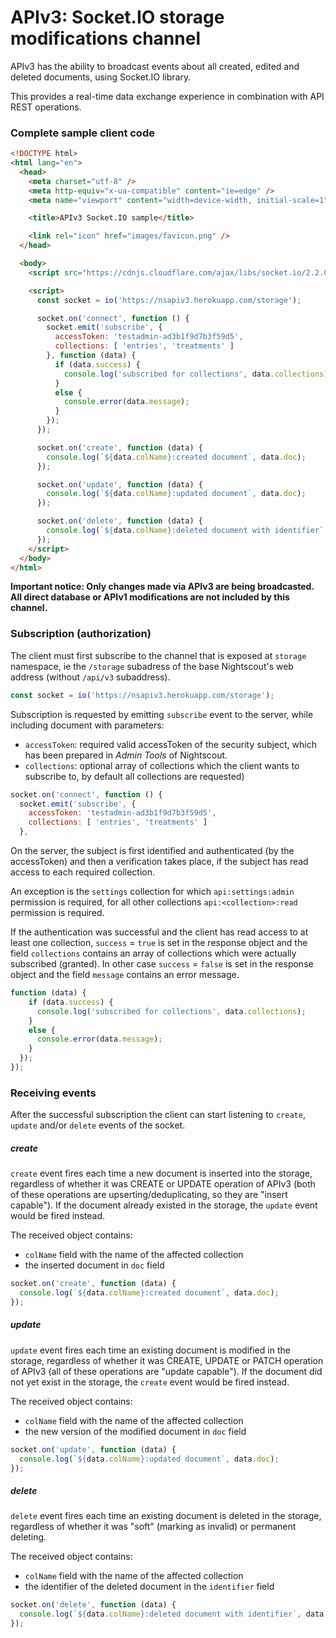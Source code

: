 # APIv3: Socket.IO storage modifications channel

APIv3 has the ability to broadcast events about all created, edited and deleted documents, using Socket.IO library.

This provides a real-time data exchange experience in combination with API REST operations.

### Complete sample client code
```html
<!DOCTYPE html>
<html lang="en">
  <head>
    <meta charset="utf-8" />
    <meta http-equiv="x-ua-compatible" content="ie=edge" />
    <meta name="viewport" content="width=device-width, initial-scale=1" />

    <title>APIv3 Socket.IO sample</title>

    <link rel="icon" href="images/favicon.png" />
  </head>

  <body>
    <script src="https://cdnjs.cloudflare.com/ajax/libs/socket.io/2.2.0/socket.io.js"></script>

	<script>
      const socket = io('https://nsapiv3.herokuapp.com/storage');

      socket.on('connect', function () {
        socket.emit('subscribe', { 
          accessToken: 'testadmin-ad3b1f9d7b3f59d5',
          collections: [ 'entries', 'treatments' ]
        }, function (data) {
          if (data.success) {
            console.log('subscribed for collections', data.collections);
          }
          else {
            console.error(data.message);
          }
        });
      });

      socket.on('create', function (data) {
        console.log(`${data.colName}:created document`, data.doc);
      });

      socket.on('update', function (data) {
        console.log(`${data.colName}:updated document`, data.doc);
      });

      socket.on('delete', function (data) {
        console.log(`${data.colName}:deleted document with identifier`, data.identifier);
      });
	</script>
  </body>
</html>
```

**Important notice: Only changes made via APIv3 are being broadcasted. All direct database or APIv1 modifications are not included by this channel.**

### Subscription (authorization)
The client must first subscribe to the channel that is exposed at `storage` namespace, ie the `/storage` subadress of the base Nightscout's web address (without `/api/v3` subaddress).
```javascript
const socket = io('https://nsapiv3.herokuapp.com/storage');
```


Subscription is requested by emitting `subscribe` event to the server, while including document with parameters:
* `accessToken`: required valid accessToken of the security subject, which has been prepared in *Admin Tools* of Nightscout. 
* `collections`: optional array of collections which the client wants to subscribe to, by default all collections are requested)

```javascript
socket.on('connect', function () {
  socket.emit('subscribe', { 
    accessToken: 'testadmin-ad3b1f9d7b3f59d5',
    collections: [ 'entries', 'treatments' ]
  },
```


On the server, the subject is first identified and authenticated (by the accessToken) and then a verification takes place, if the subject has read access to each required collection. 

An exception is the `settings` collection for which `api:settings:admin` permission is required, for all other collections `api:<collection>:read` permission is required.


If the authentication was successful and the client has read access to at least one collection, `success` = `true` is set in the response object and the field `collections` contains an array of collections which were actually subscribed (granted).
In other case `success` = `false` is set in the response object and the field `message` contains an error message.

```javascript
function (data) {
    if (data.success) {
      console.log('subscribed for collections', data.collections);
    }
    else {
      console.error(data.message);
    }
  });
});
```

### Receiving events
After the successful subscription the client can start listening to `create`, `update` and/or `delete` events of the socket.


##### create
`create` event fires each time a new document is inserted into the storage, regardless of whether it was CREATE or UPDATE operation of APIv3 (both of these operations are upserting/deduplicating, so they are "insert capable"). If the document already existed in the storage, the `update` event would be fired instead.

The received object contains:
* `colName` field with the name of the affected collection 
* the inserted document in `doc` field

```javascript
socket.on('create', function (data) {
  console.log(`${data.colName}:created document`, data.doc);
});
```


##### update
`update` event fires each time an existing document is modified in the storage, regardless of whether it was CREATE, UPDATE or PATCH operation of APIv3 (all of these operations are "update capable"). If the document did not yet exist in the storage, the `create` event would be fired instead.

The received object contains:
* `colName` field with the name of the affected collection 
* the new version of the modified document in `doc` field

```javascript
socket.on('update', function (data) {
  console.log(`${data.colName}:updated document`, data.doc);
});
```


##### delete
`delete` event fires each time an existing document is deleted in the storage, regardless of whether it was "soft" (marking as invalid) or permanent deleting.

The received object contains:
* `colName` field with the name of the affected collection 
* the identifier of the deleted document in the `identifier` field

```javascript
socket.on('delete', function (data) {
  console.log(`${data.colName}:deleted document with identifier`, data.identifier);
});
```